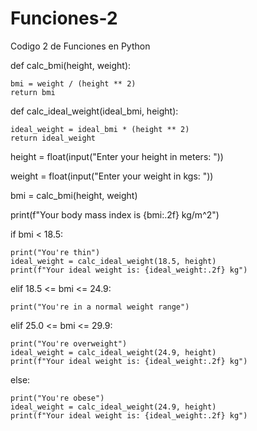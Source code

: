 # Funciones-2
Codigo 2 de Funciones en Python

def calc_bmi(height, weight):

    bmi = weight / (height ** 2)
    return bmi

def calc_ideal_weight(ideal_bmi, height):

    ideal_weight = ideal_bmi * (height ** 2)
    return ideal_weight

height = float(input("Enter your height in meters: "))

weight = float(input("Enter your weight in kgs: "))

bmi = calc_bmi(height, weight)

print(f"Your body mass index is {bmi:.2f} kg/m^2")

if bmi < 18.5:
   
    print("You're thin")
    ideal_weight = calc_ideal_weight(18.5, height)
    print(f"Your ideal weight is: {ideal_weight:.2f} kg")

elif 18.5 <= bmi <= 24.9:
    
    print("You're in a normal weight range")

elif 25.0 <= bmi <= 29.9:
    
    print("You're overweight")
    ideal_weight = calc_ideal_weight(24.9, height)
    print(f"Your ideal weight is: {ideal_weight:.2f} kg")
else:
    
    print("You're obese")
    ideal_weight = calc_ideal_weight(24.9, height)
    print(f"Your ideal weight is: {ideal_weight:.2f} kg")
